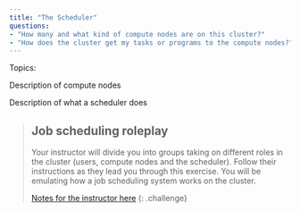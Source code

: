 ```yaml
---
title: "The Scheduler"
questions:
- "How many and what kind of compute nodes are on this cluster?"
- "How does the cluster get my tasks or programs to the compute nodes?"
---
```


Topics: 

Description of compute nodes

Description of what a scheduler does

> ## Job scheduling roleplay
> 
> Your instructor will divide you into groups taking on 
> different roles in the cluster (users, compute nodes 
> and the scheduler).  Follow their instructions as they 
> lead you through this exercise.  You will be emulating 
> how a job scheduling system works on the cluster.  
> 
> [Notes for the instructor here](../guide)
{: .challenge}